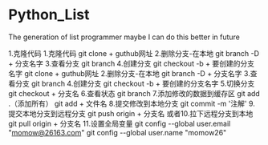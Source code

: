 # Python_List
The generation of list programmer
maybe I can do this better in future

1.克隆代码
1.克隆代码
git clone + guthub网址
2.删除分支-在本地
git branch -D + 分支名字
3.查看分支
git branch
4.创建分支
git checkout -b + 要创建的分支名字
git clone + guthub网址
2.删除分支-在本地
git branch -D + 分支名字
3.查看分支
git branch
4.创建分支
git checkout -b + 要创建的分支名字
5.切换分支
git checkout + 分支名
6.查看状态
git branch
7.添加修改的数据到缓存区
git add .（添加所有）
git add + 文件名
8.提交修改到本地分支
git commit -m '注解'
9.提交本地分支到远程分支
git push origin + 分支名
或者10.拉下远程分支到本地
git pull origin + 分支名
11.设置全局变量
git config --global user.email "momow@26163.com"
git config --global user.name "momow26"

